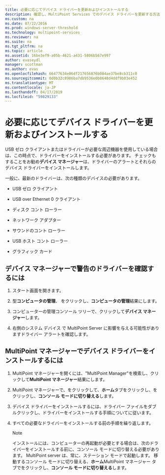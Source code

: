 ```yaml
---
title: 必要に応じてデバイス ドライバーを更新およびインストールする
description: 確認し、MultiPoint Services でのデバイス ドライバーを更新する方法について説明します
ms.custom: na
ms.date: 07/22/2016
ms.prod: windows-server-threshold
ms.technology: multipoint-services
ms.reviewer: na
ms.suite: na
ms.tgt_pltfrm: na
ms.topic: article
ms.assetid: 16be3ef9-a05b-4621-a431-5806b567e997
author: evaseydl
manager: scottman
ms.author: evas
ms.openlocfilehash: 66477634e06df217656876b084ae37be8cb311c0
ms.sourcegitcommit: 0d0b32c8986ba7db9536e0b8648d4ddf9b03e452
ms.translationtype: MT
ms.contentlocale: ja-JP
ms.lasthandoff: 04/17/2019
ms.locfileid: "59829133"
---
```

# <a name="update-and-install-device-drivers-if-needed"></a>必要に応じてデバイス ドライバーを更新およびインストールする
USB ゼロ クライアントまたはドライバーが必要な周辺機器を使用している場合は、この時点で、ドライバーをインストールする必要があります。 チェックもすることをお勧め**デバイス マネージャー**は、ドライバーのアラートとそれらのデバイス ドライバーをインストールします。  
  
一般に、最新のドライバーは、次の種類のデバイスの必要があります。  
  
-   USB ゼロ クライアント  
  
-   USB over Ethernet 0 クライアント  
  
-   ディスク コント ローラー  
  
-   ネットワーク アダプター  
  
-   サウンドのコント ローラー  
  
-   USB ホスト コント ローラー

-   グラフィック カード


## <a name="to-check-for-driver-alerts-in-device-manager"></a>デバイス マネージャーで警告のドライバーを確認するには  
  
1.  スタート画面を開きます。  
  
2.  型**コンピュータの管理**、 をクリックし、**コンピュータの管理**結果にします。  
  
3.  コンピューターの管理コンソール ツリーで、クリックして**デバイス マネージャー**します。  
  
4.  右側のシステム デバイス で MultiPoint Server に影響を与える可能性がありますドライバー アラートを確認します。  
  
## <a name="to-install-device-drivers-in-multipoint-manager"></a>MultiPoint マネージャーでデバイス ドライバーをインストールするには  
  
1.  MultiPoint マネージャーを開くには、"MultiPoint Manager"を検索し、クリックして**MultiPoint マネージャー**結果にします。  
  
2.  MultiPoint マネージャーで、をクリックして、**ホーム**タブをクリックし、をクリックし、**コンソール モードに切り替える**します。  
  
3.  デバイス ドライバーをインストールするには、ドライバー ファイルをダブルクリックし、ドライバーをインストールする手順についてに従います。  
  
4.  すべての必要なドライバーをインストールする前の手順を繰り返します。  
  
    > [!NOTE]  
    > インストールには、コンピューターの再起動が必要とする場合は、次のドライバーをインストールする前に、コンソール モードに切り替える必要があります。 MultiPoint server は、常に、ステーション モードで起動します。 移動するコンソール モードに切り替える、**ホーム**MultiPoint マネージャー タブでをクリックし、**コンソール モードに切り替える**します。